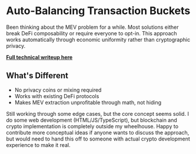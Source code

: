 # Auto-Balancing Transaction Buckets

Been thinking about the MEV problem for a while. Most solutions either break DeFi composability or require everyone to opt-in. This approach works automatically through economic uniformity rather than cryptographic privacy.

**[Full technical writeup here](PROPOSAL.md)**

## What's Different
- No privacy coins or mixing required
- Works with existing DeFi protocols  
- Makes MEV extraction unprofitable through math, not hiding

Still working through some edge cases, but the core concept seems solid. I do some web development (HTML/JS/TypeScript), but blockchain and crypto implementation is completely outside my wheelhouse. Happy to contribute more conceptual ideas if anyone wants to discuss the approach, but would need to hand this off to someone with actual crypto development experience to make it real.
